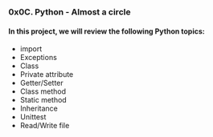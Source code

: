 ### 0x0C. Python - Almost a circle

#### In this project, we will review the following Python topics:
- import
- Exceptions
- Class
- Private attribute
- Getter/Setter
- Class method
- Static method
- Inheritance
- Unittest
- Read/Write file